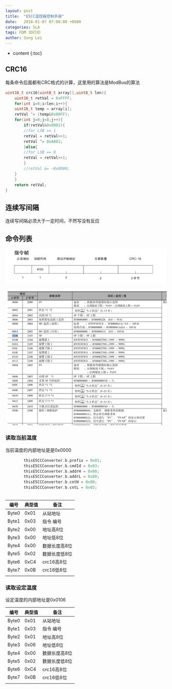```yaml
---
layout: post
title:  "E5CC温控器控制手册"
date:   2018-01-07 07:00:00 +0800
categories: SLA
tags: FDM 3D打印 
author: Song Lei
---
```


* content
{:toc}

## CRC16

每条命令后面都有CRC格式的计算，这里用的算法是ModBus的算法

```c++
uint16_t crc16(uint8_t array[],uint8_t len){
    uint16_t retVal = 0xFFFF;
    for(int i=0;i<len;i++){
	uint16_t temp = array[i];
	retVal ^= (temp&0x00FF);
	for(int j=0;j<8;j++){
	    if(retVal&0x0001){
		//for LSB == 1
		retVal = retVal>>1;
		retVal ^= 0xA001;
	    }else{
		//for LSB == 0
		retVal = retVal>>1;
	    }
	    //retVal &= ~0x8000;
	}
    }
    return retVal;
}
```



## 连续写间隔

连续写间隔必须大于一定时间，不然写没有反应

## 命令列表

![e5cc](../images/e5cc.png)

![e5cc_address_tab](../images/e5cc_address_tab.png)

### 读取当前温度

当前温度的内部地址是是0x0000

```c++
		thisE5CCConverter.b.prefix = 0x01;
		thisE5CCConverter.b.cmdId = 0x03;
		thisE5CCConverter.b.addrH = 0x00;
		thisE5CCConverter.b.addrL = 0x00;
		thisE5CCConverter.b.cntH = 0x00;
		thisE5CCConverter.b.cntL = 0x02;
	
```


| 编号    | 典型值  | 备注       |
| ----- | ---- | -------- |
| Byte0 | 0x01 | 从站地址     |
| Byte1 | 0x03 | 指令 编号    |
| Byte2 | 0x00 | 地址高8位    |
| Byte3 | 0x00 | 地址低8位    |
| Byte4 | 0x00 | 数据长度高8位  |
| Byte5 | 0x02 | 数据长度低8位  |
| Byte6 | 0xC4 | crc16高8位 |
| Byte7 | 0x0B | crc16低8位 |
|       |      |          |

### 读取设定温度

设定温度的内部地址是0x0106


| 编号    | 典型值  | 备注       |
| ----- | ---- | -------- |
| Byte0 | 0x01 | 从站地址     |
| Byte1 | 0x03 | 指令 编号    |
| Byte2 | 0x01 | 地址高8位    |
| Byte3 | 0x06 | 地址低8位    |
| Byte4 | 0x00 | 数据长度高8位  |
| Byte5 | 0x02 | 数据长度低8位  |
| Byte6 | 0xC4 | crc16高8位 |
| Byte7 | 0x0B | crc16低8位 |
|       |      |          |



```

```